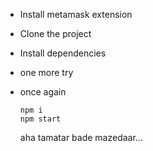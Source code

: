 - Install metamask extension 
- Clone the project
- Install dependencies
- one more try
- once again

      npm i
      npm start

  aha tamatar bade mazedaar...
